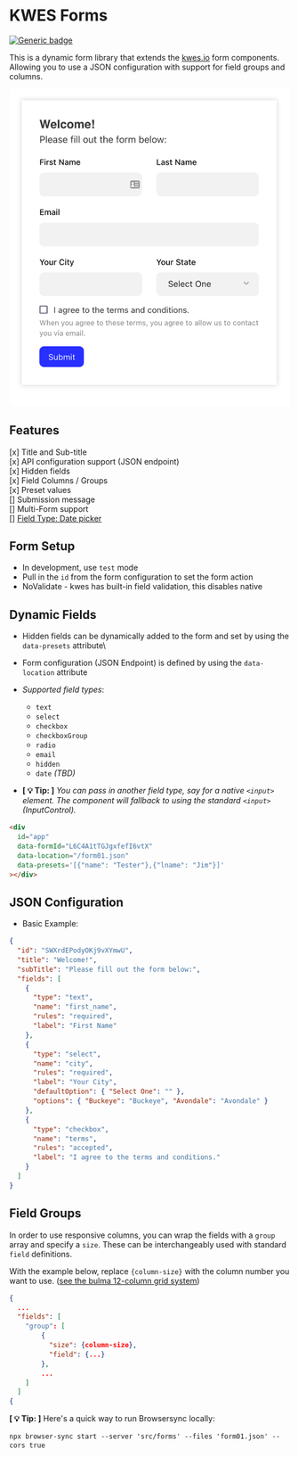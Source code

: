 # KWES Forms

[![Generic badge](https://img.shields.io/badge/development-v0.2.0-<COLOR>.svg)](https://shields.io/)

This is a dynamic form library that extends the [kwes.io](https://kwesforms.com/docs/v2/form-components) form components. Allowing you to use a JSON configuration with support for field groups and columns.

![Screenshot](./screenshot.png?raw=true 'Form Demo')

## Features

[x] Title and Sub-title\
[x] API configuration support (JSON endpoint)\
[x] Hidden fields\
[x] Field Columns / Groups\
[x] Preset values\
[] Submission message\
[] Multi-Form support\
[] [Field Type: Date picker](https://kwesforms.com/docs/v2/datepicker)

## Form Setup

- In development, use `test` mode
- Pull in the `id` from the form configuration to set the form action
- NoValidate - kwes has built-in field validation, this disables native

## Dynamic Fields

- Hidden fields can be dynamically added to the form and set by using the `data-presets` attribute\
- Form configuration (JSON Endpoint) is defined by using the `data-location` attribute
- _Supported field types_:

  - `text`
  - `select`
  - `checkbox`
  - `checkboxGroup`
  - `radio`
  - `email`
  - `hidden`
  - `date` _(TBD)_

- **[ 💡 Tip: ]** _You can pass in another field type, say for a native `<input>` element. The component will fallback to using the standard `<input>` (InputControl)._

```HTML
<div
  id="app"
  data-formId="L6C4A1tTGJgxfefI6vtX"
  data-location="/form01.json"
  data-presets='[{"name": "Tester"},{"lname": "Jim"}]'
></div>
```

## JSON Configuration

- Basic Example:

```JSON
{
  "id": "SWXrdEPodyOKj9vXYmwU",
  "title": "Welcome!",
  "subTitle": "Please fill out the form below:",
  "fields": [
    {
      "type": "text",
      "name": "first_name",
      "rules": "required",
      "label": "First Name"
    },
    {
      "type": "select",
      "name": "city",
      "rules": "required",
      "label": "Your City",
      "defaultOption": { "Select One": "" },
      "options": { "Buckeye": "Buckeye", "Avondale": "Avondale" }
    },
    {
      "type": "checkbox",
      "name": "terms",
      "rules": "accepted",
      "label": "I agree to the terms and conditions."
    }
  ]
}
```

## Field Groups

In order to use responsive columns, you can wrap the fields with a `group` array and specify a `size`. These can be interchangeably used with standard `field` definitions.

With the example below, replace `{column-size}` with the column number you want to use. ([see the bulma 12-column grid system](https://bulma.io/documentation/columns/sizes/#12-columns-system))

```JSON
{
  ...
  "fields": [
    "group": [
        {
          "size": {column-size},
          "field": {...}
        },
        ...
    ]
  ]
{
```

**[ 💡 Tip: ]** Here's a quick way to run Browsersync locally:

```shell
npx browser-sync start --server 'src/forms' --files 'form01.json' --cors true
```
